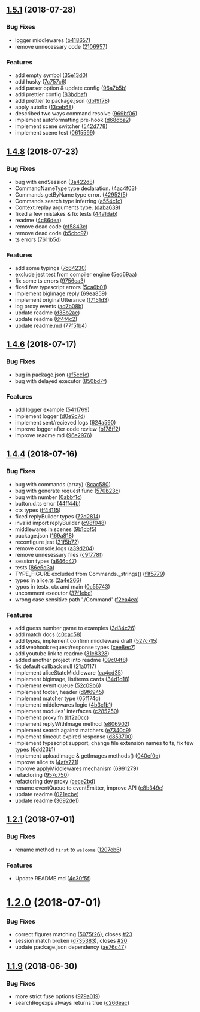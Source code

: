 <a name="1.5.1"></a>
## [1.5.1](https://github.com/fletcherist/yandex-dialogs-sdk/compare/v1.4.8...v1.5.1) (2018-07-28)


### Bug Fixes

* logger middlewares ([b418657](https://github.com/fletcherist/yandex-dialogs-sdk/commit/b418657))
* remove unnecessary code ([2106957](https://github.com/fletcherist/yandex-dialogs-sdk/commit/2106957))


### Features

* add empty symbol ([35e13d0](https://github.com/fletcherist/yandex-dialogs-sdk/commit/35e13d0))
* add husky ([7c757c6](https://github.com/fletcherist/yandex-dialogs-sdk/commit/7c757c6))
* add parser option & update config ([96a7b5b](https://github.com/fletcherist/yandex-dialogs-sdk/commit/96a7b5b))
* add prettier config ([83bdbaf](https://github.com/fletcherist/yandex-dialogs-sdk/commit/83bdbaf))
* add prettier to package.json ([db19f78](https://github.com/fletcherist/yandex-dialogs-sdk/commit/db19f78))
* apply autofix ([13ceb68](https://github.com/fletcherist/yandex-dialogs-sdk/commit/13ceb68))
* described two ways command resolve ([969bf06](https://github.com/fletcherist/yandex-dialogs-sdk/commit/969bf06))
* implement autoformatting pre-hook ([d68dba2](https://github.com/fletcherist/yandex-dialogs-sdk/commit/d68dba2))
* implement scene switcher ([542d778](https://github.com/fletcherist/yandex-dialogs-sdk/commit/542d778))
* implement scene test ([0615599](https://github.com/fletcherist/yandex-dialogs-sdk/commit/0615599))



<a name="1.4.8"></a>
## [1.4.8](https://github.com/fletcherist/yandex-dialogs-sdk/compare/v1.4.6...v1.4.8) (2018-07-23)


### Bug Fixes

* bug with endSession ([3a422d8](https://github.com/fletcherist/yandex-dialogs-sdk/commit/3a422d8))
* CommandNameType type declaration. ([4ac4f03](https://github.com/fletcherist/yandex-dialogs-sdk/commit/4ac4f03))
* Commands.getByName type error. ([42952f5](https://github.com/fletcherist/yandex-dialogs-sdk/commit/42952f5))
* Commands.search type inferring ([a554c1c](https://github.com/fletcherist/yandex-dialogs-sdk/commit/a554c1c))
* Context.replay arguments type. ([daba639](https://github.com/fletcherist/yandex-dialogs-sdk/commit/daba639))
* fixed a few mistakes & fix tests ([44a1dab](https://github.com/fletcherist/yandex-dialogs-sdk/commit/44a1dab))
* readme ([4c86dea](https://github.com/fletcherist/yandex-dialogs-sdk/commit/4c86dea))
* remove dead code ([cf5843c](https://github.com/fletcherist/yandex-dialogs-sdk/commit/cf5843c))
* remove dead code ([b5cbc97](https://github.com/fletcherist/yandex-dialogs-sdk/commit/b5cbc97))
* ts errors ([7611b5d](https://github.com/fletcherist/yandex-dialogs-sdk/commit/7611b5d))


### Features

* add some typings ([7c64230](https://github.com/fletcherist/yandex-dialogs-sdk/commit/7c64230))
* exclude jest test from compiler engine ([5ed69aa](https://github.com/fletcherist/yandex-dialogs-sdk/commit/5ed69aa))
* fix some ts errors ([9756ca3](https://github.com/fletcherist/yandex-dialogs-sdk/commit/9756ca3))
* fixed few typescript errors ([5ca6b01](https://github.com/fletcherist/yandex-dialogs-sdk/commit/5ca6b01))
* implement bigImage reply ([69ea859](https://github.com/fletcherist/yandex-dialogs-sdk/commit/69ea859))
* implement originalUtterance ([f7151d3](https://github.com/fletcherist/yandex-dialogs-sdk/commit/f7151d3))
* log proxy events ([ad7b08b](https://github.com/fletcherist/yandex-dialogs-sdk/commit/ad7b08b))
* update readme ([d38b2ae](https://github.com/fletcherist/yandex-dialogs-sdk/commit/d38b2ae))
* update readme ([6f4f4c2](https://github.com/fletcherist/yandex-dialogs-sdk/commit/6f4f4c2))
* update readme.md ([77f5fb4](https://github.com/fletcherist/yandex-dialogs-sdk/commit/77f5fb4))



<a name="1.4.6"></a>
## [1.4.6](https://github.com/fletcherist/yandex-dialogs-sdk/compare/v1.4.4...v1.4.6) (2018-07-17)


### Bug Fixes

* bug in package.json ([af5cc1c](https://github.com/fletcherist/yandex-dialogs-sdk/commit/af5cc1c))
* bug with delayed executor ([850bd7f](https://github.com/fletcherist/yandex-dialogs-sdk/commit/850bd7f))


### Features

* add logger example ([5411769](https://github.com/fletcherist/yandex-dialogs-sdk/commit/5411769))
* implement logger ([d0e9c7d](https://github.com/fletcherist/yandex-dialogs-sdk/commit/d0e9c7d))
* implement sent/recieved logs ([624a590](https://github.com/fletcherist/yandex-dialogs-sdk/commit/624a590))
* improve logger after code review ([b178ff2](https://github.com/fletcherist/yandex-dialogs-sdk/commit/b178ff2))
* improve readme.md ([96e2976](https://github.com/fletcherist/yandex-dialogs-sdk/commit/96e2976))



<a name="1.4.4"></a>
## [1.4.4](https://github.com/fletcherist/yandex-dialogs-sdk/compare/1.4.4...v1.4.4) (2018-07-16)


### Bug Fixes

* bug with commands (array) ([8cac580](https://github.com/fletcherist/yandex-dialogs-sdk/commit/8cac580))
* bug with generate request func ([570b23c](https://github.com/fletcherist/yandex-dialogs-sdk/commit/570b23c))
* bug with number ([0abbf1c](https://github.com/fletcherist/yandex-dialogs-sdk/commit/0abbf1c))
* button.d.ts error ([44ff44b](https://github.com/fletcherist/yandex-dialogs-sdk/commit/44ff44b))
* ctx types ([ff44115](https://github.com/fletcherist/yandex-dialogs-sdk/commit/ff44115))
* fixed replyBuilder types ([72d2814](https://github.com/fletcherist/yandex-dialogs-sdk/commit/72d2814))
* invalid import replyBuilder ([c98f048](https://github.com/fletcherist/yandex-dialogs-sdk/commit/c98f048))
* middlewares in scenes ([9b1cbf5](https://github.com/fletcherist/yandex-dialogs-sdk/commit/9b1cbf5))
* package.json ([169a818](https://github.com/fletcherist/yandex-dialogs-sdk/commit/169a818))
* reconfigure jest ([31f5b72](https://github.com/fletcherist/yandex-dialogs-sdk/commit/31f5b72))
* remove console.logs ([a39d204](https://github.com/fletcherist/yandex-dialogs-sdk/commit/a39d204))
* remove unnesessary files ([c9f778f](https://github.com/fletcherist/yandex-dialogs-sdk/commit/c9f778f))
* session types ([a646c47](https://github.com/fletcherist/yandex-dialogs-sdk/commit/a646c47))
* tests ([86e6d3a](https://github.com/fletcherist/yandex-dialogs-sdk/commit/86e6d3a))
* TYPE_FIGURE excluded from Commands._strings() ([f1f5779](https://github.com/fletcherist/yandex-dialogs-sdk/commit/f1f5779))
* types in alice.ts ([2a4e266](https://github.com/fletcherist/yandex-dialogs-sdk/commit/2a4e266))
* typos in tests, ctx and main ([0c55743](https://github.com/fletcherist/yandex-dialogs-sdk/commit/0c55743))
* uncomment executor ([37f1ebd](https://github.com/fletcherist/yandex-dialogs-sdk/commit/37f1ebd))
* wrong case sensitive path './Command' ([f2ea4ea](https://github.com/fletcherist/yandex-dialogs-sdk/commit/f2ea4ea))


### Features

* add guess number game to examples ([3d34c26](https://github.com/fletcherist/yandex-dialogs-sdk/commit/3d34c26))
* add match docs ([c0cac58](https://github.com/fletcherist/yandex-dialogs-sdk/commit/c0cac58))
* add types, implement confirm middleware draft ([527c715](https://github.com/fletcherist/yandex-dialogs-sdk/commit/527c715))
* add webhook request/response types ([cee8ec7](https://github.com/fletcherist/yandex-dialogs-sdk/commit/cee8ec7))
* add youtube link to readme ([31c8328](https://github.com/fletcherist/yandex-dialogs-sdk/commit/31c8328))
* added another project into readme ([09c04f8](https://github.com/fletcherist/yandex-dialogs-sdk/commit/09c04f8))
* fix default callback null ([21a0117](https://github.com/fletcherist/yandex-dialogs-sdk/commit/21a0117))
* implement aliceStateMiddleware ([ca4cd35](https://github.com/fletcherist/yandex-dialogs-sdk/commit/ca4cd35))
* implement bigimage, listitems cards ([34d1d18](https://github.com/fletcherist/yandex-dialogs-sdk/commit/34d1d18))
* Implement event queue ([52c09b6](https://github.com/fletcherist/yandex-dialogs-sdk/commit/52c09b6))
* implement footer, header ([d9f6945](https://github.com/fletcherist/yandex-dialogs-sdk/commit/d9f6945))
* Implement matcher type ([05f174d](https://github.com/fletcherist/yandex-dialogs-sdk/commit/05f174d))
* implement middlewares logic ([4b3c1b1](https://github.com/fletcherist/yandex-dialogs-sdk/commit/4b3c1b1))
* implement modules' interfaces ([c285250](https://github.com/fletcherist/yandex-dialogs-sdk/commit/c285250))
* implement proxy fn ([bf2a0cc](https://github.com/fletcherist/yandex-dialogs-sdk/commit/bf2a0cc))
* implement replyWithImage method ([e806902](https://github.com/fletcherist/yandex-dialogs-sdk/commit/e806902))
* Implement search against matchers ([e7340c9](https://github.com/fletcherist/yandex-dialogs-sdk/commit/e7340c9))
* implement timeout expired response ([d853700](https://github.com/fletcherist/yandex-dialogs-sdk/commit/d853700))
* implement typescript support, change file extension names to ts, fix few types ([6dd23b1](https://github.com/fletcherist/yandex-dialogs-sdk/commit/6dd23b1))
* implement uploadImage & getImages methods() ([040ef0c](https://github.com/fletcherist/yandex-dialogs-sdk/commit/040ef0c))
* improve alice.ts ([4afa771](https://github.com/fletcherist/yandex-dialogs-sdk/commit/4afa771))
* improve applyMiddlewares mechanism ([6991279](https://github.com/fletcherist/yandex-dialogs-sdk/commit/6991279))
* refactoring ([957c750](https://github.com/fletcherist/yandex-dialogs-sdk/commit/957c750))
* refactoring dev proxy ([cece2bd](https://github.com/fletcherist/yandex-dialogs-sdk/commit/cece2bd))
* rename eventQueue to eventEmitter, improve API ([c8b349c](https://github.com/fletcherist/yandex-dialogs-sdk/commit/c8b349c))
* update readme ([021ecbe](https://github.com/fletcherist/yandex-dialogs-sdk/commit/021ecbe))
* update readme ([3692de1](https://github.com/fletcherist/yandex-dialogs-sdk/commit/3692de1))



<a name="1.2.1"></a>
## [1.2.1](https://github.com/fletcherist/yandex-dialogs-sdk/compare/v1.2.0...v1.2.1) (2018-07-01)


### Bug Fixes

* rename method `first` to `welcome` ([1207eb6](https://github.com/fletcherist/yandex-dialogs-sdk/commit/1207eb6))


### Features

* Update README.md ([4c30f5f](https://github.com/fletcherist/yandex-dialogs-sdk/commit/4c30f5f))



<a name="1.2.0"></a>
# [1.2.0](https://github.com/fletcherist/yandex-dialogs-sdk/compare/v1.1.9...v1.2.0) (2018-07-01)


### Bug Fixes

* correct figures matching ([5075f26](https://github.com/fletcherist/yandex-dialogs-sdk/commit/5075f26)), closes [#23](https://github.com/fletcherist/yandex-dialogs-sdk/issues/23)
* session match broken ([d735383](https://github.com/fletcherist/yandex-dialogs-sdk/commit/d735383)), closes [#20](https://github.com/fletcherist/yandex-dialogs-sdk/issues/20)
* update package.json dependency ([ae76c47](https://github.com/fletcherist/yandex-dialogs-sdk/commit/ae76c47))



<a name="1.1.9"></a>
## [1.1.9](https://github.com/fletcherist/yandex-dialogs-sdk/compare/c266eac...v1.1.9) (2018-06-30)


### Bug Fixes

* more strict fuse options ([979a019](https://github.com/fletcherist/yandex-dialogs-sdk/commit/979a019))
* searchRegexps always returns true ([c266eac](https://github.com/fletcherist/yandex-dialogs-sdk/commit/c266eac))



